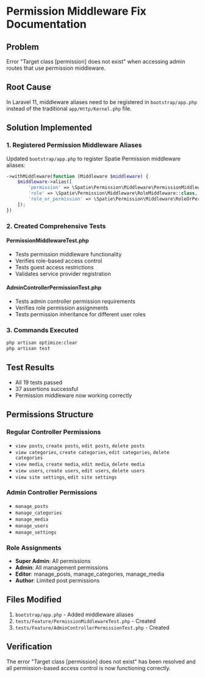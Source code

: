 # Permission Middleware Fix Documentation

## Problem
Error "Target class [permission] does not exist" when accessing admin routes that use permission middleware.

## Root Cause
In Laravel 11, middleware aliases need to be registered in `bootstrap/app.php` instead of the traditional `app/Http/Kernel.php` file.

## Solution Implemented

### 1. Registered Permission Middleware Aliases
Updated `bootstrap/app.php` to register Spatie Permission middleware aliases:

```php
->withMiddleware(function (Middleware $middleware) {
    $middleware->alias([
        'permission' => \Spatie\Permission\Middleware\PermissionMiddleware::class,
        'role' => \Spatie\Permission\Middleware\RoleMiddleware::class,
        'role_or_permission' => \Spatie\Permission\Middleware\RoleOrPermissionMiddleware::class,
    ]);
})
```

### 2. Created Comprehensive Tests

#### PermissionMiddlewareTest.php
- Tests permission middleware functionality
- Verifies role-based access control
- Tests guest access restrictions
- Validates service provider registration

#### AdminControllerPermissionTest.php
- Tests admin controller permission requirements
- Verifies role permission assignments
- Tests permission inheritance for different user roles

### 3. Commands Executed
```bash
php artisan optimize:clear
php artisan test
```

## Test Results
- All 19 tests passed
- 37 assertions successful
- Permission middleware now working correctly

## Permissions Structure

### Regular Controller Permissions
- `view posts`, `create posts`, `edit posts`, `delete posts`
- `view categories`, `create categories`, `edit categories`, `delete categories`
- `view media`, `create media`, `edit media`, `delete media`
- `view users`, `create users`, `edit users`, `delete users`
- `view site settings`, `edit site settings`

### Admin Controller Permissions
- `manage_posts`
- `manage_categories`
- `manage_media`
- `manage_users`
- `manage_settings`

### Role Assignments
- **Super Admin**: All permissions
- **Admin**: All management permissions
- **Editor**: manage_posts, manage_categories, manage_media
- **Author**: Limited post permissions

## Files Modified
1. `bootstrap/app.php` - Added middleware aliases
2. `tests/Feature/PermissionMiddlewareTest.php` - Created
3. `tests/Feature/AdminControllerPermissionTest.php` - Created

## Verification
The error "Target class [permission] does not exist" has been resolved and all permission-based access control is now functioning correctly.